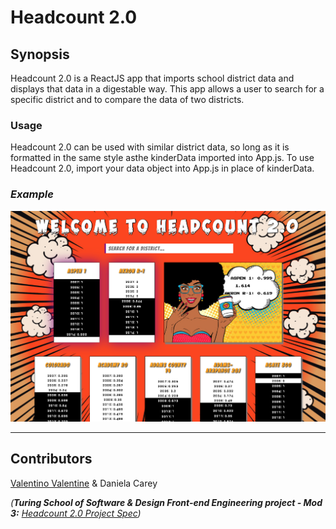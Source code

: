 # Headcount 2.0 

## Synopsis

Headcount 2.0 is a ReactJS app that imports school district data and displays that data in a digestable way. This app allows a user to search for a specific district and to compare the data of two districts. 

### Usage 

Headcount 2.0 can be used with similar district data, so long as it is formatted in the same style asthe kinderData imported into App.js. To use Headcount 2.0, import your data object into App.js in place of kinderData. 

### *Example* 

![main screen](./src/Images/main.png)

---

## Contributors

[Valentino Valentine](https://github.com/valentinovtino) & Daniela Carey

_(**Turing School of Software & Design Front-end Engineering project - Mod 3:** [Headcount 2.0 Project Spec](https://github.com/turingschool-examples/headcount2.0))_ 

